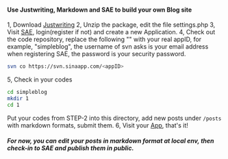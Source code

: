#### Use Justwriting, Markdown and SAE to build your own Blog site

1,  Download [Justwriting](https://github.com/hjue/JustWriting/zipball/master)
2,  Unzip the package, edit the file settings.php
3,  Visit [SAE](http://sae.sina.com.cn/), login(register if not) and create a new Application.
4,  Check out the code repository, replace the following "<appID>" with your real appID, for example, "simpleblog", the username of svn asks is your email address when registering SAE, the password is your security password.
```sh
svn co https://svn.sinaapp.com/<appID>
```
5,  Check in your codes
```sh
cd simpleblog
mkdir 1
cd 1
```
Put your codes from STEP-2 into this directory, add new posts under `/posts` with markdown formats, submit them.
6,  Visit your [App](http://simpleblog.sinaapp.com/), that's it!


##### For now, you can edit your posts in markdown format at local env, then check-in to SAE and publish them in public.
